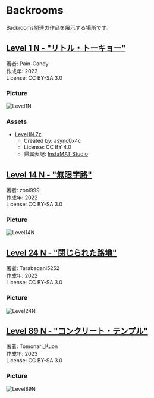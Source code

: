 # Backrooms
Backrooms関連の作品を展示する場所です。

## [Level 1 N - "リトル・トーキョー"](http://japan-backrooms-wiki.wikidot.com/level-1-n)
著者: Pain-Candy<br>
作成年: 2022<br>
License: CC BY-SA 3.0

### Picture

![Level1N](./Level1N/Level1N_l.png)

### Assets

- [Level1N.7z](./Level1N/Level1N.7z)
  - Created by: async0x4c
  - License: CC BY 4.0
  - 帰属表記: [InstaMAT Studio](https://instamaterial.com/ja/)

## [Level 14 N - "無限字路"](http://japan-backrooms-wiki.wikidot.com/level-14-n)
著者: zoni999<br>
作成年: 2022<br>
License: CC BY-SA 3.0

### Picture

![Level14N](./Level14N/Level14N_l.png)

## [Level 24 N - "閉じられた路地"](http://japan-backrooms-wiki.wikidot.com/level-24-n)
著者: Tarabagani5252<br>
作成年: 2022<br>
License: CC BY-SA 3.0

### Picture

![Level24N](./Level24N/Level24N_l.png)

## [Level 89 N - "コンクリート・テンプル"](http://japan-backrooms-wiki.wikidot.com/level-89-n)
著者: Tomonari_Kuon<br>
作成年: 2023<br>
License: CC BY-SA 3.0

### Picture

![Level89N](./Level89N/Level89N_l.png)